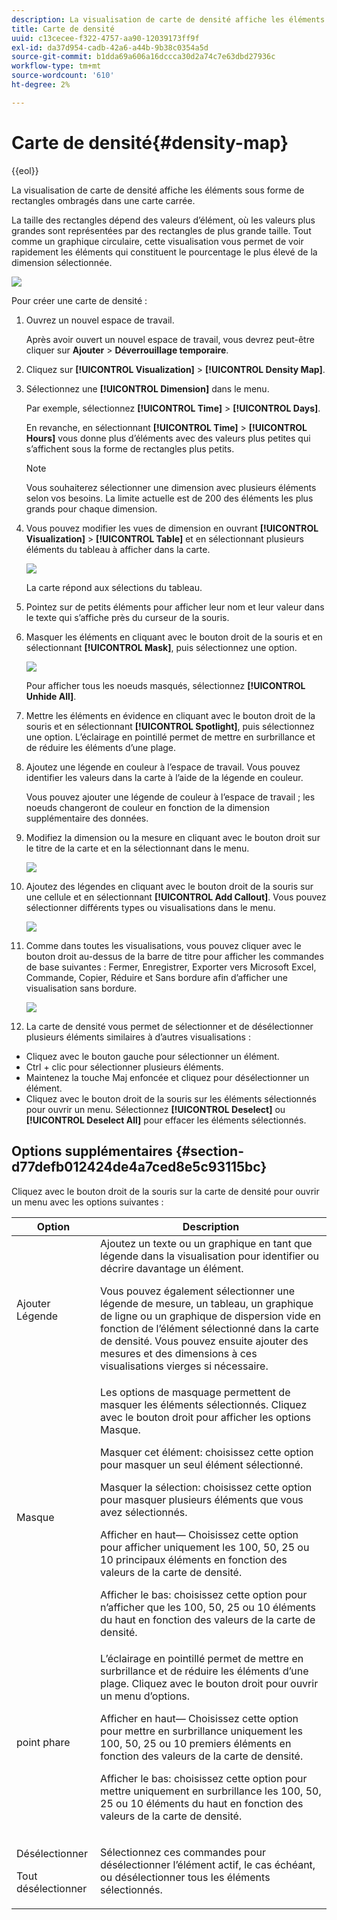 ```yaml
---
description: La visualisation de carte de densité affiche les éléments sous forme de rectangles ombragés dans une carte carrée.
title: Carte de densité
uuid: c13cecee-f322-4757-aa90-12039173ff9f
exl-id: da37d954-cadb-42a6-a44b-9b38c0354a5d
source-git-commit: b1dda69a606a16dccca30d2a74c7e63dbd27936c
workflow-type: tm+mt
source-wordcount: '610'
ht-degree: 2%

---
```


# Carte de densité{#density-map}

{{eol}}

La visualisation de carte de densité affiche les éléments sous forme de rectangles ombragés dans une carte carrée.

La taille des rectangles dépend des valeurs d’élément, où les valeurs plus grandes sont représentées par des rectangles de plus grande taille. Tout comme un graphique circulaire, cette visualisation vous permet de voir rapidement les éléments qui constituent le pourcentage le plus élevé de la dimension sélectionnée.

![](assets/density_map_day_visits.png)

Pour créer une carte de densité :

1. Ouvrez un nouvel espace de travail.

   Après avoir ouvert un nouvel espace de travail, vous devrez peut-être cliquer sur **Ajouter** > **Déverrouillage temporaire**.
1. Cliquez sur **[!UICONTROL Visualization]** > **[!UICONTROL Density Map]**.

1. Sélectionnez une **[!UICONTROL Dimension]** dans le menu.

   Par exemple, sélectionnez **[!UICONTROL Time]** > **[!UICONTROL Days]**.

   En revanche, en sélectionnant **[!UICONTROL Time]** > **[!UICONTROL Hours]** vous donne plus d’éléments avec des valeurs plus petites qui s’affichent sous la forme de rectangles plus petits.

   >[!NOTE]
   >
   >Vous souhaiterez sélectionner une dimension avec plusieurs éléments selon vos besoins. La limite actuelle est de 200 des éléments les plus grands pour chaque dimension.

1. Vous pouvez modifier les vues de dimension en ouvrant **[!UICONTROL Visualization]** > **[!UICONTROL Table]** et en sélectionnant plusieurs éléments du tableau à afficher dans la carte.

   ![](assets/density_map_day_selections.png)

   La carte répond aux sélections du tableau.

1. Pointez sur de petits éléments pour afficher leur nom et leur valeur dans le texte qui s’affiche près du curseur de la souris.
1. Masquer les éléments en cliquant avec le bouton droit de la souris et en sélectionnant **[!UICONTROL Mask]**, puis sélectionnez une option.

   ![](assets/density_map_day_mask.png)

   Pour afficher tous les noeuds masqués, sélectionnez **[!UICONTROL Unhide All]**.

1. Mettre les éléments en évidence en cliquant avec le bouton droit de la souris et en sélectionnant **[!UICONTROL Spotlight]**, puis sélectionnez une option. L’éclairage en pointillé permet de mettre en surbrillance et de réduire les éléments d’une plage.
1. Ajoutez une légende en couleur à l’espace de travail. Vous pouvez identifier les valeurs dans la carte à l’aide de la légende en couleur.

   Vous pouvez ajouter une légende de couleur à l’espace de travail ; les noeuds changeront de couleur en fonction de la dimension supplémentaire des données.
1. Modifiez la dimension ou la mesure en cliquant avec le bouton droit sur le titre de la carte et en la sélectionnant dans le menu.

   ![](assets/density_map_change_dim.png)

1. Ajoutez des légendes en cliquant avec le bouton droit de la souris sur une cellule et en sélectionnant **[!UICONTROL Add Callout]**. Vous pouvez sélectionner différents types ou visualisations dans le menu.

   ![](assets/density_map_callout.png)

1. Comme dans toutes les visualisations, vous pouvez cliquer avec le bouton droit au-dessus de la barre de titre pour afficher les commandes de base suivantes : Fermer, Enregistrer, Exporter vers Microsoft Excel, Commande, Copier, Réduire et Sans bordure afin d’afficher une visualisation sans bordure.

   ![](assets/density_map_export.png)

1. La carte de densité vous permet de sélectionner et de désélectionner plusieurs éléments similaires à d’autres visualisations :

* Cliquez avec le bouton gauche pour sélectionner un élément.
* Ctrl + clic pour sélectionner plusieurs éléments.
* Maintenez la touche Maj enfoncée et cliquez pour désélectionner un élément.
* Cliquez avec le bouton droit de la souris sur les éléments sélectionnés pour ouvrir un menu. Sélectionnez **[!UICONTROL Deselect]** ou **[!UICONTROL Deselect All]** pour effacer les éléments sélectionnés.

## Options supplémentaires {#section-d77defb012424de4a7ced8e5c93115bc}

Cliquez avec le bouton droit de la souris sur la carte de densité pour ouvrir un menu avec les options suivantes :

<table id="table_3ADA85031C834792BFD041E186962A41"> 
 <thead> 
  <tr> 
   <th colname="col1" class="entry"> Option </th> 
   <th colname="col2" class="entry"> Description </th> 
  </tr>
 </thead>
 <tbody> 
  <tr> 
   <td colname="col1"> Ajouter Légende </td> 
   <td colname="col2">Ajoutez un texte ou un graphique en tant que légende dans la visualisation pour identifier ou décrire davantage un élément. <p>Vous pouvez également sélectionner une légende de mesure, un tableau, un graphique de ligne ou un graphique de dispersion vide en fonction de l’élément sélectionné dans la carte de densité. Vous pouvez ensuite ajouter des mesures et des dimensions à ces visualisations vierges si nécessaire. </p> </td> 
  </tr> 
  <tr> 
   <td colname="col1"> Masque </td> 
   <td colname="col2">Les options de masquage permettent de masquer les éléments sélectionnés. Cliquez avec le bouton droit pour afficher les options Masque. <p><span class="uicontrol"> Masquer cet élément</span>: choisissez cette option pour masquer un seul élément sélectionné. </p> <p><span class="uicontrol"> Masquer la sélection</span>: choisissez cette option pour masquer plusieurs éléments que vous avez sélectionnés. </p> <p><span class="uicontrol"> Afficher en haut</span>— Choisissez cette option pour afficher uniquement les 100, 50, 25 ou 10 principaux éléments en fonction des valeurs de la carte de densité. </p> <p><span class="uicontrol"> Afficher le bas</span>: choisissez cette option pour n’afficher que les 100, 50, 25 ou 10 éléments du haut en fonction des valeurs de la carte de densité. </p> </td> 
  </tr> 
  <tr> 
   <td colname="col1"> point phare </td> 
   <td colname="col2"> L’éclairage en pointillé permet de mettre en surbrillance et de réduire les éléments d’une plage. Cliquez avec le bouton droit pour ouvrir un menu d’options. <p><span class="uicontrol"> Afficher en haut</span>— Choisissez cette option pour mettre en surbrillance uniquement les 100, 50, 25 ou 10 premiers éléments en fonction des valeurs de la carte de densité. </p> <p><span class="uicontrol"> Afficher le bas</span>: choisissez cette option pour mettre uniquement en surbrillance les 100, 50, 25 ou 10 éléments du haut en fonction des valeurs de la carte de densité. </p> </td> 
  </tr> 
  <tr> 
   <td colname="col1"> <p>Désélectionner </p> <p>Tout désélectionner </p> </td> 
   <td colname="col2"> <p> Sélectionnez ces commandes pour désélectionner l’élément actif, le cas échéant, ou désélectionner tous les éléments sélectionnés. </p> </td> 
  </tr> 
 </tbody> 
</table>
